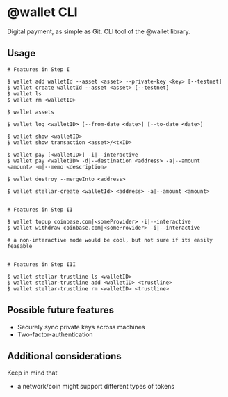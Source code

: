 # @wallet CLI

Digital payment, as simple as Git. CLI tool of the @wallet library.

## Usage

```
# Features in Step I

$ wallet add walletId --asset <asset> --private-key <key> [--testnet]
$ wallet create walletId --asset <asset> [--testnet]
$ wallet ls
$ wallet rm <walletID>

$ wallet assets

$ wallet log <walletID> [--from-date <date>] [--to-date <date>]

$ wallet show <walletID>
$ wallet show transaction <asset>/<txID>

$ wallet pay [<walletID>] -i|--interactive
$ wallet pay <walletID> -d|--destination <address> -a|--amount <amount> -m|--memo <description>

$ wallet destroy --mergeInto <address>

$ wallet stellar-create <walletId> <address> -a|--amount <amount>


# Features in Step II

$ wallet topup coinbase.com|<someProvider> -i|--interactive
$ wallet withdraw coinbase.com|<someProvider> -i|--interactive

# a non-interactive mode would be cool, but not sure if its easily feasable


# Features in Step III

$ wallet stellar-trustline ls <walletID>
$ wallet stellar-trustline add <walletID> <trustline>
$ wallet stellar-trustline rm <walletID> <trustline>
```


## Possible future features

* Securely sync private keys across machines
* Two-factor-authentication


## Additional considerations

Keep in mind that

* a network/coin might support different types of tokens
